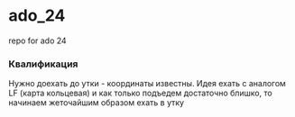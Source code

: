 # ado_24
repo for ado 24
### Квалификация

Нужно доехать до утки - координаты известны.
Идея ехать с аналогом LF (карта кольцевая) и как только подъедем достаточно блишко, то начинаем жеточайшим образом ехать в утку
